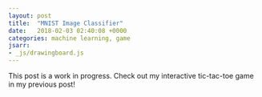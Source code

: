 ```yaml
---
layout: post
title:  "MNIST Image Classifier"
date:   2018-02-03 02:40:08 +0000
categories: machine learning, game
jsarr:
- _js/drawingboard.js
---
```


<html>
<body class = 'post2'>
    <p>This post is a work in progress. Check out my interactive tic-tac-toe game in my previous post!</p>
    <div class = 'post2 board'>
        <div class='cell' data-indx = "0" ></div>
        <div class='cell' data-indx = "1" ></div>
        <div class='cell' data-indx = "2" ></div>
        <div class='cell' data-indx = "3" ></div>
        <div class='cell' data-indx = "4" ></div>
        <div class='cell' data-indx = "5" ></div>
        <div class='cell' data-indx = "6" ></div>
        <div class='cell' data-indx = "7" ></div>
        <div class='cell' data-indx = "8" ></div>
        <div class='cell' data-indx = "9" ></div>
        <div class='cell' data-indx = "10" ></div>
        <div class='cell' data-indx = "11" ></div>
        <div class='cell' data-indx = "12" ></div>
        <div class='cell' data-indx = "13" ></div>
        <div class='cell' data-indx = "14" ></div>
        <div class='cell' data-indx = "15" ></div>
        <div class='cell' data-indx = "16" ></div>
        <div class='cell' data-indx = "17" ></div>
        <div class='cell' data-indx = "18" ></div>
        <div class='cell' data-indx = "19" ></div>
        <div class='cell' data-indx = "20" ></div>
        <div class='cell' data-indx = "21" ></div>
        <div class='cell' data-indx = "22" ></div>
        <div class='cell' data-indx = "23" ></div>
        <div class='cell' data-indx = "24" ></div>
        <div class='cell' data-indx = "25" ></div>
        <div class='cell' data-indx = "26" ></div>
        <div class='cell' data-indx = "27" ></div>
        <div class='cell' data-indx = "28" ></div>
        <div class='cell' data-indx = "29" ></div>
        <div class='cell' data-indx = "30" ></div>
        <div class='cell' data-indx = "31" ></div>
        <div class='cell' data-indx = "32" ></div>
        <div class='cell' data-indx = "33" ></div>
        <div class='cell' data-indx = "34" ></div>
        <div class='cell' data-indx = "35" ></div>
        <div class='cell' data-indx = "36" ></div>
        <div class='cell' data-indx = "37" ></div>
        <div class='cell' data-indx = "38" ></div>
        <div class='cell' data-indx = "39" ></div>
        <div class='cell' data-indx = "40" ></div>
        <div class='cell' data-indx = "41" ></div>
        <div class='cell' data-indx = "42" ></div>
        <div class='cell' data-indx = "43" ></div>
        <div class='cell' data-indx = "44" ></div>
        <div class='cell' data-indx = "45" ></div>
        <div class='cell' data-indx = "46" ></div>
        <div class='cell' data-indx = "47" ></div>
        <div class='cell' data-indx = "48" ></div>
        <div class='cell' data-indx = "49" ></div>
        <div class='cell' data-indx = "50" ></div>
        <div class='cell' data-indx = "51" ></div>
        <div class='cell' data-indx = "52" ></div>
        <div class='cell' data-indx = "53" ></div>
        <div class='cell' data-indx = "54" ></div>
        <div class='cell' data-indx = "55" ></div>
        <div class='cell' data-indx = "56" ></div>
        <div class='cell' data-indx = "57" ></div>
        <div class='cell' data-indx = "58" ></div>
        <div class='cell' data-indx = "59" ></div>
        <div class='cell' data-indx = "60" ></div>
        <div class='cell' data-indx = "61" ></div>
        <div class='cell' data-indx = "62" ></div>
        <div class='cell' data-indx = "63" ></div>
        <div class='cell' data-indx = "64" ></div>
        <div class='cell' data-indx = "65" ></div>
        <div class='cell' data-indx = "66" ></div>
        <div class='cell' data-indx = "67" ></div>
        <div class='cell' data-indx = "68" ></div>
        <div class='cell' data-indx = "69" ></div>
        <div class='cell' data-indx = "70" ></div>
        <div class='cell' data-indx = "71" ></div>
        <div class='cell' data-indx = "72" ></div>
        <div class='cell' data-indx = "73" ></div>
        <div class='cell' data-indx = "74" ></div>
        <div class='cell' data-indx = "75" ></div>
        <div class='cell' data-indx = "76" ></div>
        <div class='cell' data-indx = "77" ></div>
        <div class='cell' data-indx = "78" ></div>
        <div class='cell' data-indx = "79" ></div>
        <div class='cell' data-indx = "80" ></div>
        <div class='cell' data-indx = "81" ></div>
        <div class='cell' data-indx = "82" ></div>
        <div class='cell' data-indx = "83" ></div>
        <div class='cell' data-indx = "84" ></div>
        <div class='cell' data-indx = "85" ></div>
        <div class='cell' data-indx = "86" ></div>
        <div class='cell' data-indx = "87" ></div>
        <div class='cell' data-indx = "88" ></div>
        <div class='cell' data-indx = "89" ></div>
        <div class='cell' data-indx = "90" ></div>
        <div class='cell' data-indx = "91" ></div>
        <div class='cell' data-indx = "92" ></div>
        <div class='cell' data-indx = "93" ></div>
        <div class='cell' data-indx = "94" ></div>
        <div class='cell' data-indx = "95" ></div>
        <div class='cell' data-indx = "96" ></div>
        <div class='cell' data-indx = "97" ></div>
        <div class='cell' data-indx = "98" ></div>
        <div class='cell' data-indx = "99" ></div>
        <div class='cell' data-indx = "100" ></div>
        <div class='cell' data-indx = "102" ></div>
        <div class='cell' data-indx = "103" ></div>
        <div class='cell' data-indx = "104" ></div>
        <div class='cell' data-indx = "105" ></div>
        <div class='cell' data-indx = "106" ></div>
        <div class='cell' data-indx = "107" ></div>
        <div class='cell' data-indx = "108" ></div>
        <div class='cell' data-indx = "109" ></div>
        <div class='cell' data-indx = "110" ></div>
        <div class='cell' data-indx = "111" ></div>
        <div class='cell' data-indx = "112" ></div>
        <div class='cell' data-indx = "113" ></div>
        <div class='cell' data-indx = "114" ></div>
        <div class='cell' data-indx = "115" ></div>
        <div class='cell' data-indx = "116" ></div>
        <div class='cell' data-indx = "117" ></div>
        <div class='cell' data-indx = "118" ></div>
        <div class='cell' data-indx = "119" ></div>
        <div class='cell' data-indx = "120" ></div>
        <div class='cell' data-indx = "121" ></div>
        <div class='cell' data-indx = "122" ></div>
        <div class='cell' data-indx = "123" ></div>
        <div class='cell' data-indx = "124" ></div>
        <div class='cell' data-indx = "125" ></div>
        <div class='cell' data-indx = "126" ></div>
        <div class='cell' data-indx = "127" ></div>
        <div class='cell' data-indx = "128" ></div>
        <div class='cell' data-indx = "129" ></div>
        <div class='cell' data-indx = "130" ></div>
        <div class='cell' data-indx = "131" ></div>
        <div class='cell' data-indx = "132" ></div>
        <div class='cell' data-indx = "133" ></div>
        <div class='cell' data-indx = "134" ></div>
        <div class='cell' data-indx = "135" ></div>
        <div class='cell' data-indx = "136" ></div>
        <div class='cell' data-indx = "137" ></div>
        <div class='cell' data-indx = "138" ></div>
        <div class='cell' data-indx = "139" ></div>
        <div class='cell' data-indx = "140" ></div>
        <div class='cell' data-indx = "141" ></div>
        <div class='cell' data-indx = "142" ></div>
        <div class='cell' data-indx = "143" ></div>
        <div class='cell' data-indx = "144" ></div>
        <div class='cell' data-indx = "145" ></div>
        <div class='cell' data-indx = "146" ></div>
        <div class='cell' data-indx = "147" ></div>
        <div class='cell' data-indx = "148" ></div>
        <div class='cell' data-indx = "149" ></div>
        <div class='cell' data-indx = "150" ></div>
        <div class='cell' data-indx = "151" ></div>
        <div class='cell' data-indx = "152" ></div>
        <div class='cell' data-indx = "153" ></div>
        <div class='cell' data-indx = "154" ></div>
        <div class='cell' data-indx = "155" ></div>
        <div class='cell' data-indx = "156" ></div>
        <div class='cell' data-indx = "157" ></div>
        <div class='cell' data-indx = "158" ></div>
        <div class='cell' data-indx = "159" ></div>
        <div class='cell' data-indx = "160" ></div>
        <div class='cell' data-indx = "161" ></div>
        <div class='cell' data-indx = "162" ></div>
        <div class='cell' data-indx = "163" ></div>
        <div class='cell' data-indx = "164" ></div>
        <div class='cell' data-indx = "165" ></div>
        <div class='cell' data-indx = "166" ></div>
        <div class='cell' data-indx = "167" ></div>
        <div class='cell' data-indx = "168" ></div>
        <div class='cell' data-indx = "169" ></div>
        <div class='cell' data-indx = "170" ></div>
        <div class='cell' data-indx = "171" ></div>
        <div class='cell' data-indx = "172" ></div>
        <div class='cell' data-indx = "173" ></div>
        <div class='cell' data-indx = "174" ></div>
        <div class='cell' data-indx = "175" ></div>
        <div class='cell' data-indx = "176" ></div>
        <div class='cell' data-indx = "177" ></div>
        <div class='cell' data-indx = "178" ></div>
        <div class='cell' data-indx = "179" ></div>
        <div class='cell' data-indx = "180" ></div>
        <div class='cell' data-indx = "181" ></div>
        <div class='cell' data-indx = "182" ></div>
        <div class='cell' data-indx = "183" ></div>
        <div class='cell' data-indx = "184" ></div>
        <div class='cell' data-indx = "185" ></div>
        <div class='cell' data-indx = "186" ></div>
        <div class='cell' data-indx = "187" ></div>
        <div class='cell' data-indx = "188" ></div>
        <div class='cell' data-indx = "189" ></div>
        <div class='cell' data-indx = "190" ></div>
        <div class='cell' data-indx = "191" ></div>
        <div class='cell' data-indx = "192" ></div>
        <div class='cell' data-indx = "193" ></div>
        <div class='cell' data-indx = "194" ></div>
        <div class='cell' data-indx = "195" ></div>
        <div class='cell' data-indx = "196" ></div>
        <div class='cell' data-indx = "197" ></div>
        <div class='cell' data-indx = "198" ></div>
        <div class='cell' data-indx = "199" ></div>
        <div class='cell' data-indx = "200" ></div>
        <div class='cell' data-indx = "201" ></div>
        <div class='cell' data-indx = "202" ></div>
        <div class='cell' data-indx = "203" ></div>
        <div class='cell' data-indx = "204" ></div>
        <div class='cell' data-indx = "205" ></div>
        <div class='cell' data-indx = "206" ></div>
        <div class='cell' data-indx = "207" ></div>
        <div class='cell' data-indx = "208" ></div>
        <div class='cell' data-indx = "209" ></div>
        <div class='cell' data-indx = "210" ></div>
        <div class='cell' data-indx = "211" ></div>
        <div class='cell' data-indx = "212" ></div>
        <div class='cell' data-indx = "213" ></div>
        <div class='cell' data-indx = "214" ></div>
        <div class='cell' data-indx = "215" ></div>
        <div class='cell' data-indx = "216" ></div>
        <div class='cell' data-indx = "217" ></div>
        <div class='cell' data-indx = "218" ></div>
        <div class='cell' data-indx = "219" ></div>
        <div class='cell' data-indx = "220" ></div>
        <div class='cell' data-indx = "221" ></div>
        <div class='cell' data-indx = "222" ></div>
        <div class='cell' data-indx = "223" ></div>
        <div class='cell' data-indx = "224" ></div>
        <div class='cell' data-indx = "225" ></div>
        <div class='cell' data-indx = "226" ></div>
        <div class='cell' data-indx = "227" ></div>
        <div class='cell' data-indx = "228" ></div>
        <div class='cell' data-indx = "229" ></div>
        <div class='cell' data-indx = "230" ></div>
        <div class='cell' data-indx = "231" ></div>
        <div class='cell' data-indx = "232" ></div>
        <div class='cell' data-indx = "233" ></div>
        <div class='cell' data-indx = "234" ></div>
        <div class='cell' data-indx = "235" ></div>
        <div class='cell' data-indx = "236" ></div>
        <div class='cell' data-indx = "237" ></div>
        <div class='cell' data-indx = "238" ></div>
        <div class='cell' data-indx = "239" ></div>
        <div class='cell' data-indx = "240" ></div>
        <div class='cell' data-indx = "241" ></div>
        <div class='cell' data-indx = "242" ></div>
        <div class='cell' data-indx = "243" ></div>
        <div class='cell' data-indx = "244" ></div>
        <div class='cell' data-indx = "245" ></div>
        <div class='cell' data-indx = "246" ></div>
        <div class='cell' data-indx = "247" ></div>
        <div class='cell' data-indx = "248" ></div>
        <div class='cell' data-indx = "249" ></div>
        <div class='cell' data-indx = "250" ></div>
        <div class='cell' data-indx = "251" ></div>
        <div class='cell' data-indx = "252" ></div>
        <div class='cell' data-indx = "253" ></div>
        <div class='cell' data-indx = "254" ></div>
        <div class='cell' data-indx = "255" ></div>
        <div class='cell' data-indx = "256" ></div>
        <div class='cell' data-indx = "257" ></div>
        <div class='cell' data-indx = "258" ></div>
        <div class='cell' data-indx = "259" ></div>
        <div class='cell' data-indx = "260" ></div>
        <div class='cell' data-indx = "261" ></div>
        <div class='cell' data-indx = "262" ></div>
        <div class='cell' data-indx = "263" ></div>
        <div class='cell' data-indx = "264" ></div>
        <div class='cell' data-indx = "265" ></div>
        <div class='cell' data-indx = "266" ></div>
        <div class='cell' data-indx = "267" ></div>
        <div class='cell' data-indx = "268" ></div>
        <div class='cell' data-indx = "269" ></div>
        <div class='cell' data-indx = "270" ></div>
        <div class='cell' data-indx = "271" ></div>
        <div class='cell' data-indx = "272" ></div>
        <div class='cell' data-indx = "273" ></div>
        <div class='cell' data-indx = "274" ></div>
        <div class='cell' data-indx = "275" ></div>
        <div class='cell' data-indx = "276" ></div>
        <div class='cell' data-indx = "277" ></div>
        <div class='cell' data-indx = "278" ></div>
        <div class='cell' data-indx = "279" ></div>
        <div class='cell' data-indx = "280" ></div>
        <div class='cell' data-indx = "281" ></div>
        <div class='cell' data-indx = "282" ></div>
        <div class='cell' data-indx = "283" ></div>
        <div class='cell' data-indx = "284" ></div>
        <div class='cell' data-indx = "285" ></div>
        <div class='cell' data-indx = "286" ></div>
        <div class='cell' data-indx = "287" ></div>
        <div class='cell' data-indx = "288" ></div>
        <div class='cell' data-indx = "289" ></div>
        <div class='cell' data-indx = "290" ></div>
        <div class='cell' data-indx = "291" ></div>
        <div class='cell' data-indx = "292" ></div>
        <div class='cell' data-indx = "293" ></div>
        <div class='cell' data-indx = "294" ></div>
        <div class='cell' data-indx = "295" ></div>
        <div class='cell' data-indx = "296" ></div>
        <div class='cell' data-indx = "297" ></div>
        <div class='cell' data-indx = "298" ></div>
        <div class='cell' data-indx = "299" ></div>
        <div class='cell' data-indx = "300" ></div>
        <div class='cell' data-indx = "301" ></div>
        <div class='cell' data-indx = "302" ></div>
        <div class='cell' data-indx = "303" ></div>
        <div class='cell' data-indx = "304" ></div>
        <div class='cell' data-indx = "305" ></div>
        <div class='cell' data-indx = "306" ></div>
        <div class='cell' data-indx = "307" ></div>
        <div class='cell' data-indx = "308" ></div>
        <div class='cell' data-indx = "309" ></div>
        <div class='cell' data-indx = "310" ></div>
        <div class='cell' data-indx = "311" ></div>
        <div class='cell' data-indx = "312" ></div>
        <div class='cell' data-indx = "313" ></div>
        <div class='cell' data-indx = "314" ></div>
        <div class='cell' data-indx = "315" ></div>
        <div class='cell' data-indx = "316" ></div>
        <div class='cell' data-indx = "317" ></div>
        <div class='cell' data-indx = "318" ></div>
        <div class='cell' data-indx = "319" ></div>
        <div class='cell' data-indx = "320" ></div>
        <div class='cell' data-indx = "321" ></div>
        <div class='cell' data-indx = "322" ></div>
        <div class='cell' data-indx = "323" ></div>
        <div class='cell' data-indx = "324" ></div>
        <div class='cell' data-indx = "325" ></div>
        <div class='cell' data-indx = "326" ></div>
        <div class='cell' data-indx = "327" ></div>
        <div class='cell' data-indx = "328" ></div>
        <div class='cell' data-indx = "329" ></div>
        <div class='cell' data-indx = "330" ></div>
        <div class='cell' data-indx = "331" ></div>
        <div class='cell' data-indx = "332" ></div>
        <div class='cell' data-indx = "333" ></div>
        <div class='cell' data-indx = "334" ></div>
        <div class='cell' data-indx = "335" ></div>
        <div class='cell' data-indx = "336" ></div>
        <div class='cell' data-indx = "337" ></div>
        <div class='cell' data-indx = "338" ></div>
        <div class='cell' data-indx = "339" ></div>
        <div class='cell' data-indx = "340" ></div>
        <div class='cell' data-indx = "341" ></div>
        <div class='cell' data-indx = "342" ></div>
        <div class='cell' data-indx = "343" ></div>
        <div class='cell' data-indx = "344" ></div>
        <div class='cell' data-indx = "345" ></div>
        <div class='cell' data-indx = "346" ></div>
        <div class='cell' data-indx = "347" ></div>
        <div class='cell' data-indx = "348" ></div>
        <div class='cell' data-indx = "349" ></div>
        <div class='cell' data-indx = "350" ></div>
        <div class='cell' data-indx = "351" ></div>
        <div class='cell' data-indx = "352" ></div>
        <div class='cell' data-indx = "353" ></div>
        <div class='cell' data-indx = "354" ></div>
        <div class='cell' data-indx = "355" ></div>
        <div class='cell' data-indx = "356" ></div>
        <div class='cell' data-indx = "357" ></div>
        <div class='cell' data-indx = "358" ></div>
        <div class='cell' data-indx = "359" ></div>
        <div class='cell' data-indx = "360" ></div>
        <div class='cell' data-indx = "361" ></div>
        <div class='cell' data-indx = "362" ></div>
        <div class='cell' data-indx = "363" ></div>
        <div class='cell' data-indx = "364" ></div>
        <div class='cell' data-indx = "365" ></div>
        <div class='cell' data-indx = "366" ></div>
        <div class='cell' data-indx = "367" ></div>
        <div class='cell' data-indx = "368" ></div>
        <div class='cell' data-indx = "369" ></div>
        <div class='cell' data-indx = "370" ></div>
        <div class='cell' data-indx = "371" ></div>
        <div class='cell' data-indx = "372" ></div>
        <div class='cell' data-indx = "373" ></div>
        <div class='cell' data-indx = "374" ></div>
        <div class='cell' data-indx = "375" ></div>
        <div class='cell' data-indx = "376" ></div>
        <div class='cell' data-indx = "377" ></div>
        <div class='cell' data-indx = "378" ></div>
        <div class='cell' data-indx = "379" ></div>
        <div class='cell' data-indx = "380" ></div>
        <div class='cell' data-indx = "381" ></div>
        <div class='cell' data-indx = "382" ></div>
        <div class='cell' data-indx = "383" ></div>
        <div class='cell' data-indx = "384" ></div>
        <div class='cell' data-indx = "385" ></div>
        <div class='cell' data-indx = "386" ></div>
        <div class='cell' data-indx = "387" ></div>
        <div class='cell' data-indx = "388" ></div>
        <div class='cell' data-indx = "389" ></div>
        <div class='cell' data-indx = "390" ></div>
        <div class='cell' data-indx = "391" ></div>
        <div class='cell' data-indx = "392" ></div>
        <div class='cell' data-indx = "393" ></div>
        <div class='cell' data-indx = "394" ></div>
        <div class='cell' data-indx = "395" ></div>
        <div class='cell' data-indx = "396" ></div>
        <div class='cell' data-indx = "397" ></div>
        <div class='cell' data-indx = "398" ></div>
        <div class='cell' data-indx = "399" ></div>
        <div class='cell' data-indx = "400" ></div>
        <div class='cell' data-indx = "401" ></div>
        <div class='cell' data-indx = "402" ></div>
        <div class='cell' data-indx = "403" ></div>
        <div class='cell' data-indx = "404" ></div>
        <div class='cell' data-indx = "405" ></div>
        <div class='cell' data-indx = "406" ></div>
        <div class='cell' data-indx = "407" ></div>
        <div class='cell' data-indx = "408" ></div>
        <div class='cell' data-indx = "409" ></div>
        <div class='cell' data-indx = "410" ></div>
        <div class='cell' data-indx = "411" ></div>
        <div class='cell' data-indx = "412" ></div>
        <div class='cell' data-indx = "413" ></div>
        <div class='cell' data-indx = "414" ></div>
        <div class='cell' data-indx = "415" ></div>
        <div class='cell' data-indx = "416" ></div>
        <div class='cell' data-indx = "417" ></div>
        <div class='cell' data-indx = "418" ></div>
        <div class='cell' data-indx = "419" ></div>
        <div class='cell' data-indx = "420" ></div>
        <div class='cell' data-indx = "421" ></div>
        <div class='cell' data-indx = "422" ></div>
        <div class='cell' data-indx = "423" ></div>
        <div class='cell' data-indx = "424" ></div>
        <div class='cell' data-indx = "425" ></div>
        <div class='cell' data-indx = "426" ></div>
        <div class='cell' data-indx = "427" ></div>
        <div class='cell' data-indx = "428" ></div>
        <div class='cell' data-indx = "429" ></div>
        <div class='cell' data-indx = "430" ></div>
        <div class='cell' data-indx = "431" ></div>
        <div class='cell' data-indx = "432" ></div>
        <div class='cell' data-indx = "433" ></div>
        <div class='cell' data-indx = "434" ></div>
        <div class='cell' data-indx = "435" ></div>
        <div class='cell' data-indx = "436" ></div>
        <div class='cell' data-indx = "437" ></div>
        <div class='cell' data-indx = "438" ></div>
        <div class='cell' data-indx = "439" ></div>
        <div class='cell' data-indx = "440" ></div>
        <div class='cell' data-indx = "441" ></div>
        <div class='cell' data-indx = "442" ></div>
        <div class='cell' data-indx = "443" ></div>
        <div class='cell' data-indx = "444" ></div>
        <div class='cell' data-indx = "445" ></div>
        <div class='cell' data-indx = "446" ></div>
        <div class='cell' data-indx = "447" ></div>
        <div class='cell' data-indx = "448" ></div>
        <div class='cell' data-indx = "449" ></div>
        <div class='cell' data-indx = "450" ></div>
        <div class='cell' data-indx = "451" ></div>
        <div class='cell' data-indx = "452" ></div>
        <div class='cell' data-indx = "453" ></div>
        <div class='cell' data-indx = "454" ></div>
        <div class='cell' data-indx = "455" ></div>
        <div class='cell' data-indx = "456" ></div>
        <div class='cell' data-indx = "457" ></div>
        <div class='cell' data-indx = "458" ></div>
        <div class='cell' data-indx = "459" ></div>
        <div class='cell' data-indx = "460" ></div>
        <div class='cell' data-indx = "461" ></div>
        <div class='cell' data-indx = "462" ></div>
        <div class='cell' data-indx = "463" ></div>
        <div class='cell' data-indx = "464" ></div>
        <div class='cell' data-indx = "465" ></div>
        <div class='cell' data-indx = "466" ></div>
        <div class='cell' data-indx = "467" ></div>
        <div class='cell' data-indx = "468" ></div>
        <div class='cell' data-indx = "469" ></div>
        <div class='cell' data-indx = "470" ></div>
        <div class='cell' data-indx = "471" ></div>
        <div class='cell' data-indx = "472" ></div>
        <div class='cell' data-indx = "473" ></div>
        <div class='cell' data-indx = "474" ></div>
        <div class='cell' data-indx = "475" ></div>
        <div class='cell' data-indx = "476" ></div>
        <div class='cell' data-indx = "477" ></div>
        <div class='cell' data-indx = "478" ></div>
        <div class='cell' data-indx = "479" ></div>
        <div class='cell' data-indx = "480" ></div>
        <div class='cell' data-indx = "481" ></div>
        <div class='cell' data-indx = "482" ></div>
        <div class='cell' data-indx = "483" ></div>
        <div class='cell' data-indx = "484" ></div>
        <div class='cell' data-indx = "485" ></div>
        <div class='cell' data-indx = "486" ></div>
        <div class='cell' data-indx = "487" ></div>
        <div class='cell' data-indx = "488" ></div>
        <div class='cell' data-indx = "489" ></div>
        <div class='cell' data-indx = "490" ></div>
        <div class='cell' data-indx = "491" ></div>
        <div class='cell' data-indx = "492" ></div>
        <div class='cell' data-indx = "493" ></div>
        <div class='cell' data-indx = "494" ></div>
        <div class='cell' data-indx = "495" ></div>
        <div class='cell' data-indx = "496" ></div>
        <div class='cell' data-indx = "497" ></div>
        <div class='cell' data-indx = "498" ></div>
        <div class='cell' data-indx = "499" ></div>
        <div class='cell' data-indx = "500" ></div>
        <div class='cell' data-indx = "501" ></div>
        <div class='cell' data-indx = "502" ></div>
        <div class='cell' data-indx = "503" ></div>
        <div class='cell' data-indx = "504" ></div>
        <div class='cell' data-indx = "505" ></div>
        <div class='cell' data-indx = "506" ></div>
        <div class='cell' data-indx = "507" ></div>
        <div class='cell' data-indx = "508" ></div>
        <div class='cell' data-indx = "509" ></div>
        <div class='cell' data-indx = "510" ></div>
        <div class='cell' data-indx = "511" ></div>
        <div class='cell' data-indx = "512" ></div>
        <div class='cell' data-indx = "513" ></div>
        <div class='cell' data-indx = "514" ></div>
        <div class='cell' data-indx = "515" ></div>
        <div class='cell' data-indx = "516" ></div>
        <div class='cell' data-indx = "517" ></div>
        <div class='cell' data-indx = "518" ></div>
        <div class='cell' data-indx = "519" ></div>
        <div class='cell' data-indx = "520" ></div>
        <div class='cell' data-indx = "521" ></div>
        <div class='cell' data-indx = "522" ></div>
        <div class='cell' data-indx = "523" ></div>
        <div class='cell' data-indx = "524" ></div>
        <div class='cell' data-indx = "525" ></div>
        <div class='cell' data-indx = "526" ></div>
        <div class='cell' data-indx = "527" ></div>
        <div class='cell' data-indx = "528" ></div>
        <div class='cell' data-indx = "529" ></div>
        <div class='cell' data-indx = "530" ></div>
        <div class='cell' data-indx = "531" ></div>
        <div class='cell' data-indx = "532" ></div>
        <div class='cell' data-indx = "533" ></div>
        <div class='cell' data-indx = "534" ></div>
        <div class='cell' data-indx = "535" ></div>
        <div class='cell' data-indx = "536" ></div>
        <div class='cell' data-indx = "537" ></div>
        <div class='cell' data-indx = "538" ></div>
        <div class='cell' data-indx = "539" ></div>
        <div class='cell' data-indx = "540" ></div>
        <div class='cell' data-indx = "541" ></div>
        <div class='cell' data-indx = "542" ></div>
        <div class='cell' data-indx = "543" ></div>
        <div class='cell' data-indx = "544" ></div>
        <div class='cell' data-indx = "545" ></div>
        <div class='cell' data-indx = "546" ></div>
        <div class='cell' data-indx = "547" ></div>
        <div class='cell' data-indx = "548" ></div>
        <div class='cell' data-indx = "549" ></div>
        <div class='cell' data-indx = "550" ></div>
        <div class='cell' data-indx = "551" ></div>
        <div class='cell' data-indx = "552" ></div>
        <div class='cell' data-indx = "553" ></div>
        <div class='cell' data-indx = "554" ></div>
        <div class='cell' data-indx = "555" ></div>
        <div class='cell' data-indx = "556" ></div>
        <div class='cell' data-indx = "557" ></div>
        <div class='cell' data-indx = "558" ></div>
        <div class='cell' data-indx = "559" ></div>
        <div class='cell' data-indx = "560" ></div>
        <div class='cell' data-indx = "561" ></div>
        <div class='cell' data-indx = "562" ></div>
        <div class='cell' data-indx = "563" ></div>
        <div class='cell' data-indx = "564" ></div>
        <div class='cell' data-indx = "565" ></div>
        <div class='cell' data-indx = "566" ></div>
        <div class='cell' data-indx = "567" ></div>
        <div class='cell' data-indx = "568" ></div>
        <div class='cell' data-indx = "569" ></div>
        <div class='cell' data-indx = "570" ></div>
        <div class='cell' data-indx = "571" ></div>
        <div class='cell' data-indx = "572" ></div>
        <div class='cell' data-indx = "573" ></div>
        <div class='cell' data-indx = "574" ></div>
        <div class='cell' data-indx = "575" ></div>
        <div class='cell' data-indx = "576" ></div>
        <div class='cell' data-indx = "577" ></div>
        <div class='cell' data-indx = "578" ></div>
        <div class='cell' data-indx = "579" ></div>
        <div class='cell' data-indx = "580" ></div>
        <div class='cell' data-indx = "581" ></div>
        <div class='cell' data-indx = "582" ></div>
        <div class='cell' data-indx = "583" ></div>
        <div class='cell' data-indx = "584" ></div>
        <div class='cell' data-indx = "585" ></div>
        <div class='cell' data-indx = "586" ></div>
        <div class='cell' data-indx = "587" ></div>
        <div class='cell' data-indx = "588" ></div>
        <div class='cell' data-indx = "589" ></div>
        <div class='cell' data-indx = "590" ></div>
        <div class='cell' data-indx = "591" ></div>
        <div class='cell' data-indx = "592" ></div>
        <div class='cell' data-indx = "593" ></div>
        <div class='cell' data-indx = "594" ></div>
        <div class='cell' data-indx = "595" ></div>
        <div class='cell' data-indx = "596" ></div>
        <div class='cell' data-indx = "597" ></div>
        <div class='cell' data-indx = "598" ></div>
        <div class='cell' data-indx = "599" ></div>
        <div class='cell' data-indx = "600" ></div>
        <div class='cell' data-indx = "601" ></div>
        <div class='cell' data-indx = "602" ></div>
        <div class='cell' data-indx = "603" ></div>
        <div class='cell' data-indx = "604" ></div>
        <div class='cell' data-indx = "605" ></div>
        <div class='cell' data-indx = "606" ></div>
        <div class='cell' data-indx = "607" ></div>
        <div class='cell' data-indx = "608" ></div>
        <div class='cell' data-indx = "609" ></div>
        <div class='cell' data-indx = "610" ></div>
        <div class='cell' data-indx = "611" ></div>
        <div class='cell' data-indx = "612" ></div>
        <div class='cell' data-indx = "613" ></div>
        <div class='cell' data-indx = "614" ></div>
        <div class='cell' data-indx = "615" ></div>
        <div class='cell' data-indx = "616" ></div>
        <div class='cell' data-indx = "617" ></div>
        <div class='cell' data-indx = "618" ></div>
        <div class='cell' data-indx = "619" ></div>
        <div class='cell' data-indx = "620" ></div>
        <div class='cell' data-indx = "621" ></div>
        <div class='cell' data-indx = "622" ></div>
        <div class='cell' data-indx = "623" ></div>
        <div class='cell' data-indx = "624" ></div>
        <div class='cell' data-indx = "625" ></div>
        <div class='cell' data-indx = "626" ></div>
        <div class='cell' data-indx = "627" ></div>
        <div class='cell' data-indx = "628" ></div>
        <div class='cell' data-indx = "629" ></div>
        <div class='cell' data-indx = "630" ></div>
        <div class='cell' data-indx = "631" ></div>
        <div class='cell' data-indx = "632" ></div>
        <div class='cell' data-indx = "633" ></div>
        <div class='cell' data-indx = "634" ></div>
        <div class='cell' data-indx = "635" ></div>
        <div class='cell' data-indx = "636" ></div>
        <div class='cell' data-indx = "637" ></div>
        <div class='cell' data-indx = "638" ></div>
        <div class='cell' data-indx = "639" ></div>
        <div class='cell' data-indx = "640" ></div>
        <div class='cell' data-indx = "641" ></div>
        <div class='cell' data-indx = "642" ></div>
        <div class='cell' data-indx = "643" ></div>
        <div class='cell' data-indx = "644" ></div>
        <div class='cell' data-indx = "645" ></div>
        <div class='cell' data-indx = "646" ></div>
        <div class='cell' data-indx = "647" ></div>
        <div class='cell' data-indx = "648" ></div>
        <div class='cell' data-indx = "649" ></div>
        <div class='cell' data-indx = "650" ></div>
        <div class='cell' data-indx = "651" ></div>
        <div class='cell' data-indx = "652" ></div>
        <div class='cell' data-indx = "653" ></div>
        <div class='cell' data-indx = "654" ></div>
        <div class='cell' data-indx = "655" ></div>
        <div class='cell' data-indx = "656" ></div>
        <div class='cell' data-indx = "657" ></div>
        <div class='cell' data-indx = "658" ></div>
        <div class='cell' data-indx = "659" ></div>
        <div class='cell' data-indx = "660" ></div>
        <div class='cell' data-indx = "661" ></div>
        <div class='cell' data-indx = "662" ></div>
        <div class='cell' data-indx = "663" ></div>
        <div class='cell' data-indx = "664" ></div>
        <div class='cell' data-indx = "665" ></div>
        <div class='cell' data-indx = "666" ></div>
        <div class='cell' data-indx = "667" ></div>
        <div class='cell' data-indx = "668" ></div>
        <div class='cell' data-indx = "669" ></div>
        <div class='cell' data-indx = "670" ></div>
        <div class='cell' data-indx = "671" ></div>
        <div class='cell' data-indx = "672" ></div>
        <div class='cell' data-indx = "673" ></div>
        <div class='cell' data-indx = "674" ></div>
        <div class='cell' data-indx = "675" ></div>
        <div class='cell' data-indx = "676" ></div>
        <div class='cell' data-indx = "677" ></div>
        <div class='cell' data-indx = "678" ></div>
        <div class='cell' data-indx = "679" ></div>
        <div class='cell' data-indx = "680" ></div>
        <div class='cell' data-indx = "681" ></div>
        <div class='cell' data-indx = "682" ></div>
        <div class='cell' data-indx = "683" ></div>
        <div class='cell' data-indx = "684" ></div>
        <div class='cell' data-indx = "685" ></div>
        <div class='cell' data-indx = "686" ></div>
        <div class='cell' data-indx = "687" ></div>
        <div class='cell' data-indx = "688" ></div>
        <div class='cell' data-indx = "689" ></div>
        <div class='cell' data-indx = "690" ></div>
        <div class='cell' data-indx = "691" ></div>
        <div class='cell' data-indx = "692" ></div>
        <div class='cell' data-indx = "693" ></div>
        <div class='cell' data-indx = "694" ></div>
        <div class='cell' data-indx = "695" ></div>
        <div class='cell' data-indx = "696" ></div>
        <div class='cell' data-indx = "697" ></div>
        <div class='cell' data-indx = "698" ></div>
        <div class='cell' data-indx = "699" ></div>
        <div class='cell' data-indx = "700" ></div>
        <div class='cell' data-indx = "701" ></div>
        <div class='cell' data-indx = "702" ></div>
        <div class='cell' data-indx = "703" ></div>
        <div class='cell' data-indx = "704" ></div>
        <div class='cell' data-indx = "705" ></div>
        <div class='cell' data-indx = "706" ></div>
        <div class='cell' data-indx = "707" ></div>
        <div class='cell' data-indx = "708" ></div>
        <div class='cell' data-indx = "709" ></div>
        <div class='cell' data-indx = "710" ></div>
        <div class='cell' data-indx = "711" ></div>
        <div class='cell' data-indx = "712" ></div>
        <div class='cell' data-indx = "713" ></div>
        <div class='cell' data-indx = "714" ></div>
        <div class='cell' data-indx = "715" ></div>
        <div class='cell' data-indx = "716" ></div>
        <div class='cell' data-indx = "717" ></div>
        <div class='cell' data-indx = "718" ></div>
        <div class='cell' data-indx = "719" ></div>
        <div class='cell' data-indx = "720" ></div>
        <div class='cell' data-indx = "721" ></div>
        <div class='cell' data-indx = "722" ></div>
        <div class='cell' data-indx = "723" ></div>
        <div class='cell' data-indx = "724" ></div>
        <div class='cell' data-indx = "725" ></div>
        <div class='cell' data-indx = "726" ></div>
        <div class='cell' data-indx = "727" ></div>
        <div class='cell' data-indx = "728" ></div>
        <div class='cell' data-indx = "729" ></div>
        <div class='cell' data-indx = "730" ></div>
        <div class='cell' data-indx = "731" ></div>
        <div class='cell' data-indx = "732" ></div>
        <div class='cell' data-indx = "733" ></div>
        <div class='cell' data-indx = "734" ></div>
        <div class='cell' data-indx = "735" ></div>
        <div class='cell' data-indx = "736" ></div>
        <div class='cell' data-indx = "737" ></div>
        <div class='cell' data-indx = "738" ></div>
        <div class='cell' data-indx = "739" ></div>
        <div class='cell' data-indx = "740" ></div>
        <div class='cell' data-indx = "741" ></div>
        <div class='cell' data-indx = "742" ></div>
        <div class='cell' data-indx = "743" ></div>
        <div class='cell' data-indx = "744" ></div>
        <div class='cell' data-indx = "745" ></div>
        <div class='cell' data-indx = "746" ></div>
        <div class='cell' data-indx = "747" ></div>
        <div class='cell' data-indx = "748" ></div>
        <div class='cell' data-indx = "749" ></div>
        <div class='cell' data-indx = "750" ></div>
        <div class='cell' data-indx = "751" ></div>
        <div class='cell' data-indx = "752" ></div>
        <div class='cell' data-indx = "753" ></div>
        <div class='cell' data-indx = "754" ></div>
        <div class='cell' data-indx = "755" ></div>
        <div class='cell' data-indx = "756" ></div>
        <div class='cell' data-indx = "757" ></div>
        <div class='cell' data-indx = "758" ></div>
        <div class='cell' data-indx = "759" ></div>
        <div class='cell' data-indx = "760" ></div>
        <div class='cell' data-indx = "761" ></div>
        <div class='cell' data-indx = "762" ></div>
        <div class='cell' data-indx = "763" ></div>
        <div class='cell' data-indx = "764" ></div>
        <div class='cell' data-indx = "765" ></div>
        <div class='cell' data-indx = "766" ></div>
        <div class='cell' data-indx = "767" ></div>
        <div class='cell' data-indx = "768" ></div>
        <div class='cell' data-indx = "769" ></div>
        <div class='cell' data-indx = "770" ></div>
        <div class='cell' data-indx = "771" ></div>
        <div class='cell' data-indx = "772" ></div>
        <div class='cell' data-indx = "773" ></div>
        <div class='cell' data-indx = "774" ></div>
        <div class='cell' data-indx = "775" ></div>
        <div class='cell' data-indx = "776" ></div>
        <div class='cell' data-indx = "777" ></div>
        <div class='cell' data-indx = "778" ></div>
        <div class='cell' data-indx = "779" ></div>
        <div class='cell' data-indx = "780" ></div>
        <div class='cell' data-indx = "781" ></div>
        <div class='cell' data-indx = "782" ></div>
        <div class='cell' data-indx = "783" ></div>
        <div class='cell' data-indx = "784" ></div>
    </div>
</body>
</html>
